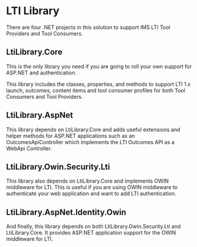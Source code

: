 LTI Library
===========
There are four .NET projects in this solution to support IMS LTI Tool Providers and Tool Consumers.

## LtiLibrary.Core
This is the only library you need if you are going to roll your own support for ASP.NET and authentication.

This library includes the classes, properties, and methods to support LTI 1.x launch, outcomes, content items and tool consumer profiles for both Tool Consumers and Tool Providers.

## LtiLibrary.AspNet
This library depends on LtiLibrary.Core and adds useful extensions and helper methods for ASP.NET applications such as an OutcomesApiController which implements the LTI Outcomes API as a WebApi Controller.

## LtiLibrary.Owin.Security.Lti
This library also depends on LtiLibrary.Core and implements OWIN middleware for LTI. This is useful if you are using OWIN middleware to authenticate your web application and want to add LTI authentication.

## LtiLibrary.AspNet.Identity.Owin
And finally, this library depends on both LtiLibrary.Owin.Security.Lti and LtiLibrary.Core. It provides ASP.NET application support for the OWIN middleware for LTI.
